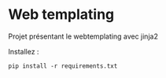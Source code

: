 # Web templating

Projet présentant le webtemplating avec jinja2

Installez : 

```
pip install -r requirements.txt
```